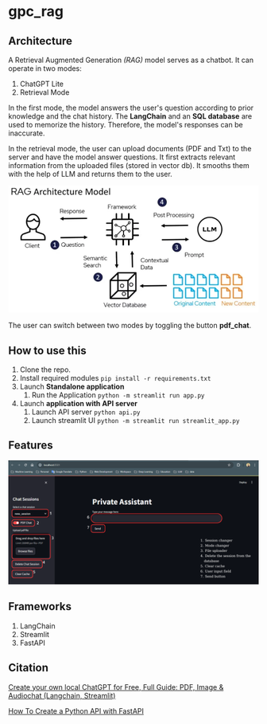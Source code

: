 # gpc_rag
## Architecture

A Retrieval Augmented Generation *(RAG)* model serves as a chatbot. It can operate in two modes:

1. ChatGPT Lite
2. Retrieval Mode

In the first mode, the model answers the user's question according to prior knowledge and the chat history. The **LangChain** and an **SQL database** are used to memorize the history. Therefore, the model's responses can be inaccurate. 

In the retrieval mode, the user can upload documents (PDF and Txt) to the server and have the model answer questions. It first extracts relevant information from the uploaded files (stored in vector db). It smooths them with the help of LLM and returns them to the user.

![RAG Architecture](./images/RAG_architecture.png)

The user can switch between two modes by toggling the button **pdf_chat**.

## How to use this

1. Clone the repo.
2. Install required modules `pip install -r requirements.txt`
3. Launch **Standalone application**
   1. Run the Application `python -m streamlit run app.py`
4. Launch **application with API server**
   1. Launch API server `python api.py`
   2. Launch streamlit UI `python -m streamlit run streamlit_app.py`

## Features

<img src="./images/UI_design.png" alt="UI Explanation" style="zoom:50%;" />

## Frameworks

1.  LangChain
2.  Streamlit
3.  FastAPI

## Citation

[Create your own local ChatGPT for Free, Full Guide: PDF, Image & Audiochat (Langchain, Streamlit)](https://youtu.be/CUjO8b6_ZuM)

[How To Create a Python API with FastAPI](https://youtu.be/lWsGhG6N_1E)

